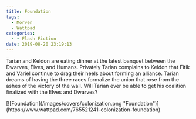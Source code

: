 ```yaml
---
title: Foundation
tags:
  - Morven
  - Wattpad
categories:
  - - Flash Fiction
date: 2019-08-20 23:19:13
---
```


Tarian and Keldon are eating dinner at the latest banquet between the Dwarves, Elves, and Humans. Privately Tarian complains to Keldon that Fitik and Variel continue to drag their heels about forming an alliance.  Tarian dreams of having the three races formalize the union that rose from the ashes of the victory of the wall. Will Tarian ever be able to get his coalition finalized with the Elves and Dwarves?<!-- more -->
<div class="center">[![Foundation](/images/covers/colonization.png "Foundation")](https://www.wattpad.com/765521241-colonization-foundation)</div>